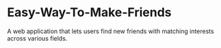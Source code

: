 # Easy-Way-To-Make-Friends
A web application that lets users find new friends with matching interests across various fields.
